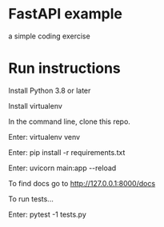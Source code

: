# FastAPI example
a simple coding exercise

# Run instructions
Install Python 3.8 or later

Install virtualenv

In the command line, clone this repo.

Enter: virtualenv venv

Enter: pip install -r requirements.txt

Enter: uvicorn main:app --reload

To find docs go to http://127.0.0.1:8000/docs

To run tests...

Enter: pytest -1 tests.py
